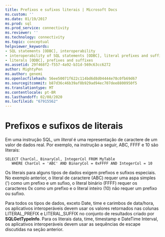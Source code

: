 ```yaml
---
title: Prefixos e sufixos literais | Microsoft Docs
ms.custom: ''
ms.date: 01/19/2017
ms.prod: sql
ms.prod_service: connectivity
ms.reviewer: ''
ms.technology: connectivity
ms.topic: conceptual
helpviewer_keywords:
- SQL statements [ODBC], interoperability
- interoperability of SQL statements [ODBC], literal prefixes and suffixes
- literals [ODBC], prefixes and suffixes
ms.assetid: 29f468f2-f557-4a92-b31d-569c63cc6272
author: MightyPen
ms.author: genemi
ms.openlocfilehash: 56ee50071f622c114bd6d8d04444e78c0fb69d67
ms.sourcegitcommit: b87d36c46b39af8b929ad94ec707dee8800950f5
ms.translationtype: MT
ms.contentlocale: pt-BR
ms.lasthandoff: 02/08/2020
ms.locfileid: "67915562"
---
```

# <a name="literal-prefixes-and-suffixes"></a>Prefixos e sufixos de literais
Em uma instrução SQL, um *literal* é uma representação de caractere de um valor de dados real. Por exemplo, na instrução a seguir, ABC, FFFF e 10 são literais:  
  
```  
SELECT CharCol, BinaryCol, IntegerCol FROM MyTable  
   WHERE CharCol = 'ABC' AND BinaryCol = 0xFFFF AND IntegerCol = 10  
```  
  
 Os literais para alguns tipos de dados exigem prefixos e sufixos especiais. No exemplo anterior, o literal de caractere (ABC) requer uma aspa simples (') como um prefixo e um sufixo, o literal binário (FFFF) requer os caracteres 0x como um prefixo e o literal inteiro (10) não requer um prefixo ou sufixo.  
  
 Para todos os tipos de dados, exceto Date, time e carimbos de data/hora, os aplicativos interoperáveis devem usar os valores retornados nas colunas LITERAL_PREFIX e LITERAL_SUFFIX no conjunto de resultados criado por **SQLGetTypeInfo**. Para os literais data, time, timestamp e DateTime Interval, os aplicativos interoperáveis devem usar as sequências de escape discutidas na seção anterior.
